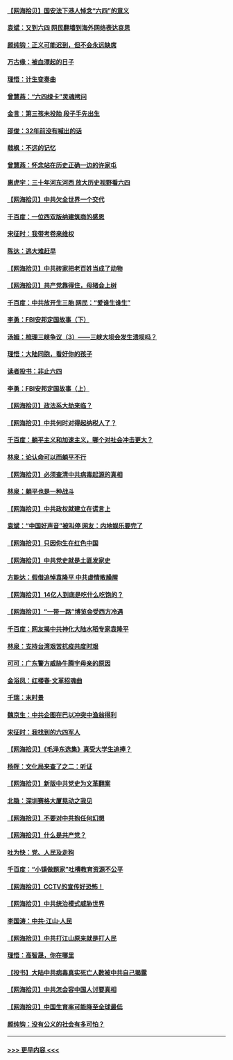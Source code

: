 #### [【网海拾贝】国安法下港人悼念“六四”的意义](../pages/nsc993/n13001039.md?t=06060852) 
#### [袁斌：又到六四 网民翻墙到海外网络表达哀思](../pages/nsc993/n13000995.md?t=06060852) 
#### [颜纯钩：正义可能迟到，但不会永远缺席](../pages/nsc993/n13000920.md?t=06060852) 
#### [万古缘：被血漂起的日子](../pages/nsc993/n13000914.md?t=06060852) 
#### [理悟：计生变奏曲](../pages/nsc993/n13000414.md?t=06060852) 
#### [曾慧燕：“六四绿卡”灵魂拷问](../pages/nsc993/n13000277.md?t=06060852) 
#### [金言：第三孩未投胎 段子手先出生](../pages/nsc993/n13000215.md?t=06060852) 
#### [邵俊：32年前没有喊出的话](../pages/nsc993/n13000181.md?t=06060852) 
#### [戟枫：不远的记忆](../pages/nsc993/n13000121.md?t=06060852) 
#### [曾慧燕：怀念站在历史正确一边的许家屯](../pages/nsc993/n13000073.md?t=06060852) 
#### [惠虎宇：三十年河东河西 放大历史视野看六四](../pages/nsc993/n13000018.md?t=06060852) 
#### [【网海拾贝】中共欠全世界一个交代](../pages/nsc993/n12998706.md?t=06060852) 
#### [千百度：一位西双版纳建筑商的感恩](../pages/nsc993/n12998487.md?t=06060852) 
#### [宋征时：我带考卷来维权](../pages/nsc993/n12994088.md?t=06060852) 
#### [陈达：逃大难赶早](../pages/nsc993/n12993569.md?t=06060852) 
#### [【网海拾贝】中共砖家把老百姓当成了动物](../pages/nsc993/n12993483.md?t=06060852) 
#### [【网海拾贝】共产党靠得住，母猪会上树](../pages/nsc993/n12990730.md?t=06060852) 
#### [千百度：中共放开生三胎 网民：“爱谁生谁生”](../pages/nsc993/n12990644.md?t=06060852) 
#### [李勇：FBI安邦定国故事（下）](../pages/nsc993/n12987854.md?t=06060852) 
#### [汤姆：梳理三峡争议（3）——三峡大坝会发生溃坝吗？](../pages/nsc993/n12989806.md?t=06060852) 
#### [理悟：大陆同胞，看好你的孩子](../pages/nsc993/n12989778.md?t=06060852) 
#### [读者投书：非止六四](../pages/nsc993/n12989673.md?t=06060852) 
#### [李勇：FBI安邦定国故事（上）](../pages/nsc993/n12987749.md?t=06060852) 
#### [【网海拾贝】政法系大劫来临？](../pages/nsc993/n12987596.md?t=06060852) 
#### [【网海拾贝】中共何时对得起纳税人了？](../pages/nsc993/n12985578.md?t=06060852) 
#### [千百度：躺平主义和加速主义，哪个对社会冲击更大？](../pages/nsc993/n12985512.md?t=06060852) 
#### [林泉：论认命可以而躺平不行](../pages/nsc993/n12985505.md?t=06060852) 
#### [【网海拾贝】必须查清中共病毒起源的真相](../pages/nsc993/n12984276.md?t=06060852) 
#### [林泉：躺平也是一种战斗](../pages/nsc993/n12984194.md?t=06060852) 
#### [【网海拾贝】中共政权就建立在谎言上](../pages/nsc993/n12981880.md?t=06060852) 
#### [袁斌：“中国好声音”被叫停 网友：内地娱乐要完了](../pages/nsc993/n12981826.md?t=06060852) 
#### [【网海拾贝】只因你生在红色中国](../pages/nsc993/n12979096.md?t=06060852) 
#### [【网海拾贝】中共党史就是土匪发家史](../pages/nsc993/n12976478.md?t=06060852) 
#### [方能达：假借追悼袁隆平 中共虚情散臊腥](../pages/nsc993/n12976396.md?t=06060852) 
#### [【网海拾贝】14亿人到底是吃什么吃饱的？](../pages/nsc993/n12974125.md?t=06060852) 
#### [【网海拾贝】“一带一路”博览会受西方冷遇](../pages/nsc993/n12971787.md?t=06060852) 
#### [千百度：网友揭中共神化大陆水稻专家袁隆平](../pages/nsc993/n12971733.md?t=06060852) 
#### [林泉：支持台湾艰苦抗疫共度时艰](../pages/nsc993/n12971350.md?t=06060852) 
#### [可可：广东警方威胁牛腾宇母亲的原因](../pages/nsc993/n12971100.md?t=06060852) 
#### [金浴凤：红楼春·文革招魂曲](../pages/nsc993/n12970354.md?t=06060852) 
#### [千瑞：末时景](../pages/nsc993/n12970337.md?t=06060852) 
#### [魏京生：中共企图在巴以冲突中渔翁得利](../pages/nsc993/n12970286.md?t=06060852) 
#### [宋征时：我找到的六四军人](../pages/nsc993/n12970213.md?t=06060852) 
#### [【网海拾贝】《毛泽东选集》真受大学生追捧？](../pages/nsc993/n12968779.md?t=06060852) 
#### [杨晖：文化局来查了之二：听证](../pages/nsc993/n12966528.md?t=06060852) 
#### [【网海拾贝】新版中共党史为文革翻案](../pages/nsc993/n12967526.md?t=06060852) 
#### [北隐：深圳赛格大厦晃动之我见](../pages/nsc993/n12967393.md?t=06060852) 
#### [【网海拾贝】不要对中共抱任何幻想](../pages/nsc993/n12965222.md?t=06060852) 
#### [【网海拾贝】什么是共产党？](../pages/nsc993/n12962781.md?t=06060852) 
#### [吐为快：党、人民及走狗](../pages/nsc993/n12962747.md?t=06060852) 
#### [千百度：“小镇做题家”吐槽教育资源不公平](../pages/nsc993/n12962705.md?t=06060852) 
#### [【网海拾贝】CCTV的宣传好恐怖！](../pages/nsc993/n12959984.md?t=06060852) 
#### [【网海拾贝】中共统治模式威胁世界](../pages/nsc993/n12957622.md?t=06060852) 
#### [李国涛：中共‧江山‧人民](../pages/nsc993/n12957502.md?t=06060852) 
#### [【网海拾贝】中共打江山原来就是打人民](../pages/nsc993/n12954345.md?t=06060852) 
#### [理悟：高智晟，你在哪里](../pages/nsc993/n12953115.md?t=06060852) 
#### [【投书】大陆中共病毒真实死亡人数被中共自己揭露](../pages/nsc993/n12953050.md?t=06060852) 
#### [【网海拾贝】中共怎会容中国人讨要真相](../pages/nsc993/n12952161.md?t=06060852) 
#### [【网海拾贝】中国生育率可能降至全球最低](../pages/nsc993/n12948793.md?t=06060852) 
#### [颜纯钩：没有公义的社会有多可怕？](../pages/nsc993/n12947626.md?t=06060852) 

----
#### [ >>> 更早内容 <<< ](../indexes/nsc993-earlier.md)
